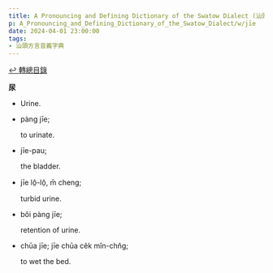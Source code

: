 ```yaml
---
title: A Pronouncing and Defining Dictionary of the Swatow Dialect (汕頭方言音義字典) / jīe
p: A_Pronouncing_and_Defining_Dictionary_of_the_Swatow_Dialect/w/jīe
date: 2024-04-01 23:00:00
tags: 
- 汕頭方言音義字典
---
```


[↩️ 轉總目錄](/A_Pronouncing_and_Defining_Dictionary_of_the_Swatow_Dialect)


**尿**
- Urine.

- pàng jīe;

  to urinate.

- jīe-pau;

  the bladder.

- jīe lô̤-lô̤, m̄ cheng;

  turbid urine.

- bŏi pàng jīe;

  retention of urine.

- chūa jīe; jīe chūa cêk mîn-chn̂g;

  to wet the bed.